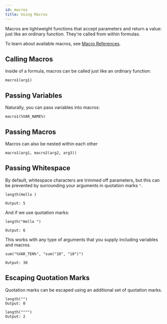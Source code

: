 ```yaml
---
id: macros
title: Using Macros
---
```


Macros are lightweight functions that accept parameters and return a value: just like an ordinary function. They're called from within formulas.

To learn about available macros, see [Macro References](/references/macro-references).

## Calling Macros

Inside of a formula, macros can be called just like an ordinary function:

```
macro1(arg1)
```

## Passing Variables

Naturally, you can pass variables into macros:

```
macro1(%VAR_NAME%)
```

## Passing Macros

Macros can also be nested within each other

```
macro1(arg1, macro2(arg2, arg3))
```

## Passing Whitespace

By default, whitespace characters are trimmed off parameters, but this can be prevented by surrounding your arguments in quotation marks `"`.

```
length(Hello )

Output: 5
```

And if we use quotation marks:

```
length("Hello ")

Output: 6
```

This works with any type of arguments that you supply including variables and macros.

```
sum("%VAR_TEN%", "sum("10", "10")")

Output: 30
```

## Escaping Quotation Marks

Quotation marks can be escaped using an additional set of quotation marks.

```
length("")
Output: 0

length("""")
Output: 2
```
